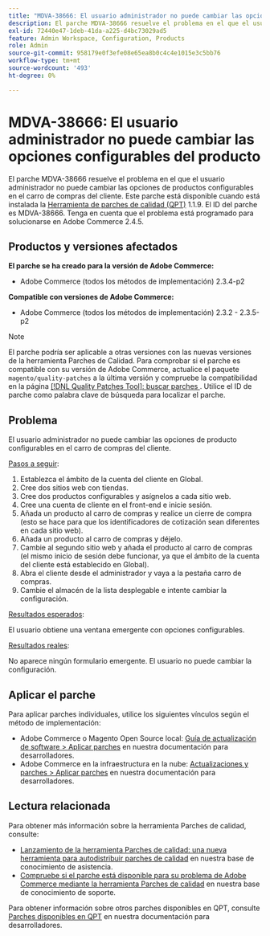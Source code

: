 ```yaml
---
title: "MDVA-38666: El usuario administrador no puede cambiar las opciones de productos configurables"
description: El parche MDVA-38666 resuelve el problema en el que el usuario administrador no puede cambiar las opciones de productos configurables en el carro de compras del cliente. Este parche está disponible cuando está instalada la [Quality Patches Tool (QPT)](/help/announcements/adobe-commerce-announcements/magento-quality-patches-released-new-tool-to-self-serve-quality-patches.md) 1.1.9. El ID del parche es MDVA-38666. Tenga en cuenta que el problema está programado para solucionarse en Adobe Commerce 2.4.5.
exl-id: 72440e47-1deb-41da-a225-d4bc73029ad5
feature: Admin Workspace, Configuration, Products
role: Admin
source-git-commit: 958179e0f3efe08e65ea8b0c4c4e1015e3c5bb76
workflow-type: tm+mt
source-wordcount: '493'
ht-degree: 0%

---
```


# MDVA-38666: El usuario administrador no puede cambiar las opciones configurables del producto

El parche MDVA-38666 resuelve el problema en el que el usuario administrador no puede cambiar las opciones de productos configurables en el carro de compras del cliente. Este parche está disponible cuando está instalada la [Herramienta de parches de calidad (QPT)](/help/announcements/adobe-commerce-announcements/magento-quality-patches-released-new-tool-to-self-serve-quality-patches.md) 1.1.9. El ID del parche es MDVA-38666. Tenga en cuenta que el problema está programado para solucionarse en Adobe Commerce 2.4.5.

## Productos y versiones afectados

**El parche se ha creado para la versión de Adobe Commerce:**

* Adobe Commerce (todos los métodos de implementación) 2.3.4-p2

**Compatible con versiones de Adobe Commerce:**

* Adobe Commerce (todos los métodos de implementación) 2.3.2 - 2.3.5-p2

>[!NOTE]
>
>El parche podría ser aplicable a otras versiones con las nuevas versiones de la herramienta Parches de Calidad. Para comprobar si el parche es compatible con su versión de Adobe Commerce, actualice el paquete `magento/quality-patches` a la última versión y compruebe la compatibilidad en la página [[!DNL Quality Patches Tool]: buscar parches ](https://devdocs.magento.com/quality-patches/tool.html#patch-grid). Utilice el ID de parche como palabra clave de búsqueda para localizar el parche.

## Problema

El usuario administrador no puede cambiar las opciones de producto configurables en el carro de compras del cliente.

<u>Pasos a seguir</u>:

1. Establezca el ámbito de la cuenta del cliente en Global.
1. Cree dos sitios web con tiendas.
1. Cree dos productos configurables y asígnelos a cada sitio web.
1. Cree una cuenta de cliente en el front-end e inicie sesión.
1. Añada un producto al carro de compras y realice un cierre de compra (esto se hace para que los identificadores de cotización sean diferentes en cada sitio web).
1. Añada un producto al carro de compras y déjelo.
1. Cambie al segundo sitio web y añada el producto al carro de compras (el mismo inicio de sesión debe funcionar, ya que el ámbito de la cuenta del cliente está establecido en Global).
1. Abra el cliente desde el administrador y vaya a la pestaña carro de compras.
1. Cambie el almacén de la lista desplegable e intente cambiar la configuración.

<u>Resultados esperados</u>:

El usuario obtiene una ventana emergente con opciones configurables.

<u>Resultados reales</u>:

No aparece ningún formulario emergente. El usuario no puede cambiar la configuración.

## Aplicar el parche

Para aplicar parches individuales, utilice los siguientes vínculos según el método de implementación:

* Adobe Commerce o Magento Open Source local: [Guía de actualización de software > Aplicar parches](https://devdocs.magento.com/guides/v2.4/comp-mgr/patching/mqp.html) en nuestra documentación para desarrolladores.
* Adobe Commerce en la infraestructura en la nube: [Actualizaciones y parches > Aplicar parches](https://devdocs.magento.com/cloud/project/project-patch.html) en nuestra documentación para desarrolladores.

## Lectura relacionada

Para obtener más información sobre la herramienta Parches de calidad, consulte:

* [Lanzamiento de la herramienta Parches de calidad: una nueva herramienta para autodistribuir parches de calidad](/help/announcements/adobe-commerce-announcements/magento-quality-patches-released-new-tool-to-self-serve-quality-patches.md) en nuestra base de conocimiento de asistencia.
* [Compruebe si el parche está disponible para su problema de Adobe Commerce mediante la herramienta Parches de calidad](/help/support-tools/patches-available-in-qpt-tool/check-patch-for-magento-issue-with-magento-quality-patches.md) en nuestra base de conocimiento de soporte.

Para obtener información sobre otros parches disponibles en QPT, consulte [Parches disponibles en QPT](https://devdocs.magento.com/quality-patches/tool.html#patch-grid) en nuestra documentación para desarrolladores.
